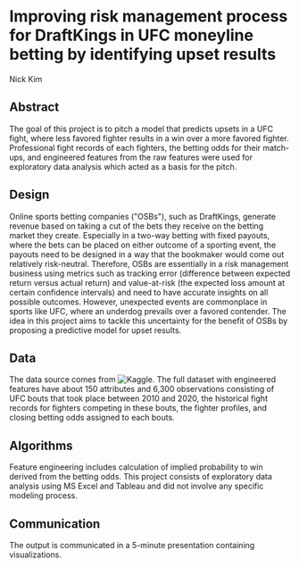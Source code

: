 # Improving risk management process for DraftKings in UFC moneyline betting by identifying upset results
Nick Kim

## Abstract
The goal of this project is to pitch a model that predicts upsets in a UFC fight, where less favored fighter results in a win over a more favored fighter. Professional fight records of each fighters, the betting odds for their match-ups, and engineered features from the raw features were used for exploratory data analysis which acted as a basis for the pitch.

## Design
Online sports betting companies ("OSBs"), such as DraftKings, generate revenue based on taking a cut of the bets they receive on the betting market they create. Especially in a two-way betting with fixed payouts, where the bets can be placed on either outcome of a sporting event, the payouts need to be designed in a way that the bookmaker would come out relatively risk-neutral. Therefore, OSBs are essentially in a risk management business using metrics such as tracking error (difference between expected return versus actual return) and value-at-risk (the expected loss amount at certain confidence intervals) and need to have accurate insights on all possible outcomes. However, unexpected events are commonplace in sports like UFC, where an underdog prevails over a favored contender. The idea in this project aims to tackle this uncertainty for the benefit of OSBs by proposing a predictive model for upset results. 

## Data
The data source comes from ![Kaggle](https://www.kaggle.com/rajeevw/ufcdata/discussion/186873). The full dataset with engineered features have about 150 attributes and 6,300 observations consisting of UFC bouts that took place between 2010 and 2020, the historical fight records for fighters competing in these bouts, the fighter profiles, and closing betting odds assigned to each bouts. 

## Algorithms
Feature engineering includes calculation of implied probability to win derived from the betting odds. This project consists of exploratory data analysis using MS Excel and Tableau and did not involve any specific modeling process. 

## Communication
The output is communicated in a 5-minute presentation containing visualizations. 


